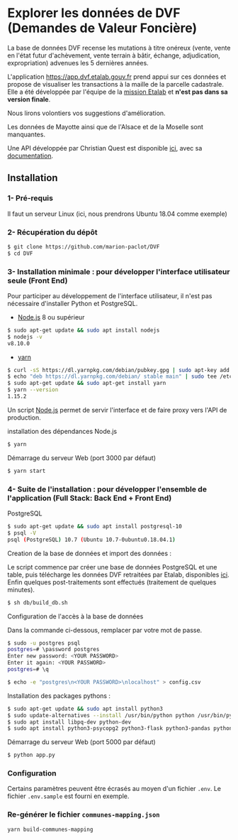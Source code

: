 # Explorer les données de DVF (Demandes de Valeur Foncière)

La base de données DVF recense les mutations à titre onéreux (vente, vente en l'état futur d'achèvement, vente terrain à bâtir, échange, adjudication, expropriation) advenues les 5 dernières années. 

L'application https://app.dvf.etalab.gouv.fr prend appui sur ces données et propose de visualiser les transactions à la maille de la parcelle cadastrale. Elle a été développée par l'équipe de la [mission Etalab](http://www.etalab.gouv.fr/) et **n'est pas dans sa version finale**. 

Nous lirons volontiers vos suggestions d'amélioration. 

Les données de Mayotte ainsi que de l'Alsace et de la Moselle sont manquantes.

Une API développée par Christian Quest est disponible [ici](http://api.cquest.org/dvf), avec sa [documentation](http://data.cquest.org/dgfip_dvf/LISEZ_MOI.txt).

## Installation

### 1- Pré-requis

Il faut un serveur Linux (ici, nous prendrons Ubuntu 18.04 comme exemple)

### 2- Récupération du dépôt
```bash
$ git clone https://github.com/marion-paclot/DVF
$ cd DVF
```

### 3- Installation minimale : pour développer l'interface utilisateur seule (Front End)

Pour participer au développement de l'interface utilisateur, il n'est pas nécessaire d'installer Python et PostgreSQL.

- [Node.js](https://nodejs.org) 8 ou supérieur
```bash
$ sudo apt-get update && sudo apt install nodejs
$ nodejs -v
v8.10.0 
```

- [yarn](https://yarnpkg.com)
```bash
$ curl -sS https://dl.yarnpkg.com/debian/pubkey.gpg | sudo apt-key add -
$ echo "deb https://dl.yarnpkg.com/debian/ stable main" | sudo tee /etc/apt/sources.list.d/yarn.list
$ sudo apt-get update && sudo apt-get install yarn
$ yarn --version
1.15.2
```

Un script [Node.js](https://nodejs.org) permet de servir l'interface et de faire proxy vers l'API de production.

installation des dépendances Node.js
```bash
$ yarn
```

Démarrage du serveur Web (port 3000 par défaut)
```bash
$ yarn start
```

### 4- Suite de l'installation : pour développer l'ensemble de l'application  (Full Stack: Back End + Front End)

PostgreSQL
```bash
$ sudo apt-get update && sudo apt install postgresql-10
$ psql -V
psql (PostgreSQL) 10.7 (Ubuntu 10.7-0ubuntu0.18.04.1)
```

Creation de la base de données et import des données :

Le script commence par créer une base de données PostgreSQL et une table, puis télécharge les données DVF retraitées par Etalab, disponibles [ici](https://github.com/etalab/dvf/). Enfin quelques post-traitements sont effectués (traitement de quelques minutes).

```bash
$ sh db/build_db.sh
```

Configuration de l'accès à la base de données

Dans la commande ci-dessous, remplacer <YOUR PASSWORD> par votre mot de passe.
```bash
$ sudo -u postgres psql
postgres=# \password postgres
Enter new password: <YOUR PASSWORD>
Enter it again: <YOUR PASSWORD>
postgres=# \q

$ echo -e "postgres\n<YOUR PASSWORD>\nlocalhost" > config.csv
```

Installation des packages pythons :
```bash
$ sudo apt-get update && sudo apt install python3
$ sudo update-alternatives --install /usr/bin/python python /usr/bin/python3 10
$ sudo apt install libpq-dev python-dev
$ sudo apt install python3-psycopg2 python3-flask python3-pandas python3-sqlalchemy python3-psycopg2
```

Démarrage du serveur Web (port 5000 par défaut)

```bash
$ python app.py
```

### Configuration

Certains paramètres peuvent être écrasés au moyen d'un fichier `.env`. Le fichier `.env.sample` est fourni en exemple.

### Re-générer le fichier `communes-mapping.json`

```
yarn build-communes-mapping
```
